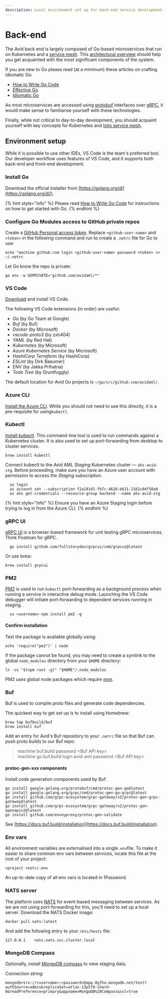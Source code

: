 ```yaml
---
description: Local environment set up for back-end service development
---
```


# Back-end

The Avid back end is largely composed of Go-based microservices that run on Kubernetes and a [service mesh](../architecture/service-mesh.md). This [architectural overview](../architecture/overview.md) should help you get acquainted with the most significant components of the system.

If you are new to Go please read \(at a minimum\) these articles on crafting idiomatic Go:

* [How to Write Go Code](https://golang.org/doc/code) 
* [Effective Go](https://golang.org/doc/effective_go.html)
* [Idiomatic Go](https://dmitri.shuralyov.com/idiomatic-go)

As most microservices are accessed using [protobuf](https://developers.google.com/protocol-buffers/) interfaces over [gRPC](https://grpc.io/), it would make sense to familiarise yourself with these technologies.

Finally, while not critical to day-to-day development, you should acquaint yourself with key concepts for Kubernetes and [Istio service mesh](https://istio.io/latest/docs/concepts/what-is-istio/).

## Environment setup

While it is possible to use other IDEs, VS Code is the team's preferred tool. Our developer workflow uses features of VS Code, and it supports both back-end and front-end development.

### Install Go

Download the official installer from [https://golang.org/dl](https://golang.org/dl/).

{% hint style="info" %}
Please read [How to Write Go Code](https://golang.org/doc/code) for instructions on how to get started with Go.
{% endhint %}

### Configure Go Modules access to GitHub private repos

Create a [GitHub Personal access token](https://github.com/settings/tokens). Replace `<github-user-name>` and `<token>` in the following command and run to create a `.netrc` file for Go to use:

```text
echo "machine github.com login <github-user-name> password <token> >> ~/.netrc
```

Let Go know the repo is private:

```text
go env -w GOPRIVATE="github.com/avidaml/*"
```

### VS Code

[Download](https://code.visualstudio.com/Download) and install VS Code. 

The following VS Code extensions \(in order\) are useful:

* _Go_ \(by Go Team at Google\)
* _Buf_ \(by Buf\)
* _Docker_ \(by Microsoft\)
* _vscode-proto3_ \(by zxh404\)
* _YAML_ \(by Red Hat\)
* _Kubernetes_ \(by Microsoft\)
* _Azure Kubernetes Service_ \(by Microsoft\)
* _HashiCorp Terraform_ \(by HashiCorp\)
* _ESLint_ \(by Dirk Baeumer\)
* ENV \(by Jakka Prihatna\)
* _Todo Tree_ \(by Gruntfuggly\)

The default location for Avid Go projects is `~/go/src/github.com/avidaml/`.

### Azure CLI

[Install the Azure CLI](https://docs.microsoft.com/en-us/cli/azure/install-azure-cli). While you should not need to use this directly, it is a pre-requisite for using`kubectl`.

### Kubectl

[Install kubectl](https://kubernetes.io/docs/tasks/tools/install-kubectl/). This command-line tool is used to run commands against a Kubernetes cluster. It is also used to set up port-forwarding from desktop to cluster services.

```text
brew install kubectl
```

Connect kubectl to the Avid AML _Staging_ Kubernetes cluster — `aks-avid-stg`. Before proceeding, make sure you have an Azure user account with permission to access the _Staging_ subscription.

```text
  az login
  az account set --subscription f2a191d1-fb7c-4628-b631-2161c04f50a0
  az aks get-credentials --resource-group backend --name aks-avid-stg
```

{% hint style="info" %}
Ensure you have an Azure Staging login before trying to log in from the Azure CLI.
{% endhint %}

### gRPC UI

[gRPC UI](https://github.com/fullstorydev/grpcui) is a browser-based framework for unit testing gRPC microservices. Think Postman for gRPC.

```text
  go install github.com/fullstorydev/grpcui/cmd/grpcui@latest
```

Or use brew:

```text
brew install grpcui
```

### PM2

[PM2](https://pm2.keymetrics.io/) is used to run `kubectl` port-forwarding as a background process when running a service in interactive debug mode. Launching the VS Code debugger will initiate port-forwarding to dependent services running in staging.

```text
  su <username> npm install pm2 -g
```

#### Confirm installation

Test the package is available globally using:

```text
echo 'require("pm2")' | node
```

If the package cannot be found, you may need to create a symlink to the global `node_modules` directory from your `$HOME` directory:

```text
ln -vs "$(npm root -g)" "$HOME"/.node_modules
```

PM2 uses global node packages which require [nvm](http://nvm.sh).

### Buf

Buf is used to compile proto files and generate code dependencies.

The quickest way to get set up is to install using Homebrew:

```text
brew tap bufbuild/buf
brew install buf
```

Add an entry for Avid's Buf repository to your `.netrc` file so that Buf can push proto builds to our Buf repo:

> machine buf.build password &lt;Buf API key&gt;  
> machine go.buf.build login avid-aml password &lt;Buf API key&gt;

#### protoc-gen-xxx components

Install code generation components used by Buf:

```text
go install google.golang.org/protobuf/cmd/protoc-gen-go@latest
go install google.golang.org/grpc/cmd/protoc-gen-go-grpc@latest
go install github.com/grpc-ecosystem/grpc-gateway/v2/protoc-gen-grpc-gateway@latest
go install github.com/grpc-ecosystem/grpc-gateway/v2/protoc-gen-openapiv2@latest
go install github.com/envoyproxy/protoc-gen-validate
```

See [https://docs.buf.build/installation](https://docs.buf.build/installation).

### Env vars

All environment variables are externalised into a single`.env`file. To make it easier to share common env vars between services, locate this file at the root of your project:

```text
<project root>/.env
```

An up-to-date copy of all env vars is located in 1Password.

### NATS server

The platform uses [NATS](https://nats.io) for event-based messaging between services. As we are not using port-forwarding for this, you'll need to set up a local server. Download the NATS Docker image:

```text
docker pull nats:latest
```

And add the following entry to your `/etc/hosts` file:

```text
127.0.0.1    nats.nats.svc.cluster.local
```

### MongoDB Compass

Optionally, install [MongoDB compass](https://www.mongodb.com/try/download/compass) to view staging data.

Connection string:

`mongodb+srv://<username>:<password>@app.0g7ho.mongodb.net/test?authSource=admin&replicaSet=atlas-13p5f0-shard-0&readPreference=primary&appname=MongoDB%20Compass&ssl=true`



